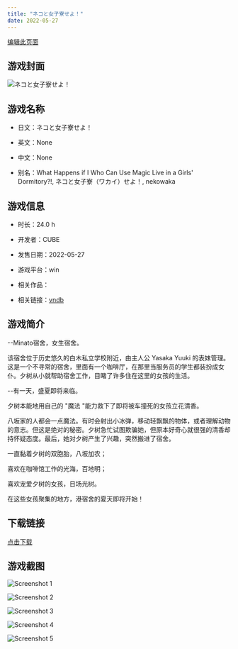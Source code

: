 ```yaml
---
title: "ネコと女子寮せよ！"
date: 2022-05-27
---
```

[编辑此页面](https://github.com/ACG-3/ADV3-source/blob/main/source/_posts/games/%E3%83%8D%E3%82%B3%E3%81%A8%E5%A5%B3%E5%AD%90%E5%AF%AE%E3%81%9B%E3%82%88%EF%BC%81.md)

## 游戏封面

![ネコと女子寮せよ！](https%3A//pan.timero.xyz/onedrive/img_lib_001/%E3%83%8D%E3%82%B3%E3%81%A8%E5%A5%B3%E5%AD%90%E5%AF%AE%E3%81%9B%E3%82%88%EF%BC%81_cover.avif)


## 游戏名称

- 日文：ネコと女子寮せよ！
- 英文：None
- 中文：None

- 别名：What Happens if I Who Can Use Magic Live in a Girls' Dormitory?!, ネコと女子寮（ワカイ）せよ！, nekowaka


## 游戏信息

- 时长：24.0 h
- 开发者：CUBE
- 发售日期：2022-05-27
- 游戏平台：win
- 相关作品：

- 相关链接：[vndb](https://vndb.org/v33494)


## 游戏简介

--Minato宿舍，女生宿舍。

该宿舍位于历史悠久的白木私立学校附近，由主人公 Yasaka Yuuki 的表妹管理。这是一个不寻常的宿舍，里面有一个咖啡厅，在那里当服务员的学生都装扮成女仆。夕树从小就帮助宿舍工作，目睹了许多住在这里的女孩的生活。

--有一天，盛夏即将来临。

夕树本能地用自己的 "魔法 "能力救下了即将被车撞死的女孩立花清香。

八坂家的人都会一点魔法。有时会射出小冰弹，移动轻飘飘的物体，或者理解动物的意志。但这是绝对的秘密。夕树急忙试图欺骗她，但原本好奇心就很强的清香却持怀疑态度。最后，她对夕树产生了兴趣，突然搬进了宿舍。

一直黏着夕树的双胞胎，八坂加农；

喜欢在咖啡馆工作的光海，百地明；

喜欢宠爱夕树的女孩，日场光树。

在这些女孩聚集的地方，港宿舍的夏天即将开始！




## 下载链接

[点击下载](https://pan.timero.xyz/onedrive/adv_lib_001/%E3%83%8D%E3%82%B3%E3%81%A8%E5%A5%B3%E5%AD%90%E5%AF%AE%E3%81%9B%E3%82%88%EF%BC%81)


## 游戏截图


![Screenshot 1](https%3A//pan.timero.xyz/onedrive/img_lib_001/%E3%83%8D%E3%82%B3%E3%81%A8%E5%A5%B3%E5%AD%90%E5%AF%AE%E3%81%9B%E3%82%88%EF%BC%81_Screenshot_1.avif)

![Screenshot 2](https%3A//pan.timero.xyz/onedrive/img_lib_001/%E3%83%8D%E3%82%B3%E3%81%A8%E5%A5%B3%E5%AD%90%E5%AF%AE%E3%81%9B%E3%82%88%EF%BC%81_Screenshot_2.avif)

![Screenshot 3](https%3A//pan.timero.xyz/onedrive/img_lib_001/%E3%83%8D%E3%82%B3%E3%81%A8%E5%A5%B3%E5%AD%90%E5%AF%AE%E3%81%9B%E3%82%88%EF%BC%81_Screenshot_3.avif)

![Screenshot 4](https%3A//pan.timero.xyz/onedrive/img_lib_001/%E3%83%8D%E3%82%B3%E3%81%A8%E5%A5%B3%E5%AD%90%E5%AF%AE%E3%81%9B%E3%82%88%EF%BC%81_Screenshot_4.avif)

![Screenshot 5](https%3A//pan.timero.xyz/onedrive/img_lib_001/%E3%83%8D%E3%82%B3%E3%81%A8%E5%A5%B3%E5%AD%90%E5%AF%AE%E3%81%9B%E3%82%88%EF%BC%81_Screenshot_5.avif)

